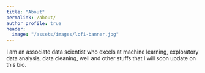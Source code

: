 ```yaml
---
title: "About"
permalink: /about/
author_profile: true
header:
  image: "/assets/images/lofi-banner.jpg"
---
```


I am an associate data scientist who excels at machine learning, exploratory data analysis, data cleaning,
well and other stuffs that I will soon update on this bio.
